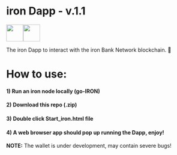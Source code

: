 # iron Dapp - v.1.1

<img src="https://png.icons8.com/color/40/000000/code-file.png" height="45"><img src="https://png.icons8.com/color/40/000000/imac.png" height="45">

The iron Dapp to interact with the iron Bank Network blockchain. 🚀

# How to use:

#### 1) Run an iron node locally (go-IRON)

#### 2) Download this repo (.zip)

#### 3) Double click Start_iron.html file

#### 4) A web browser app should pop up running the Dapp, enjoy! 


**NOTE:** The wallet is under development,
may contain severe bugs! 



